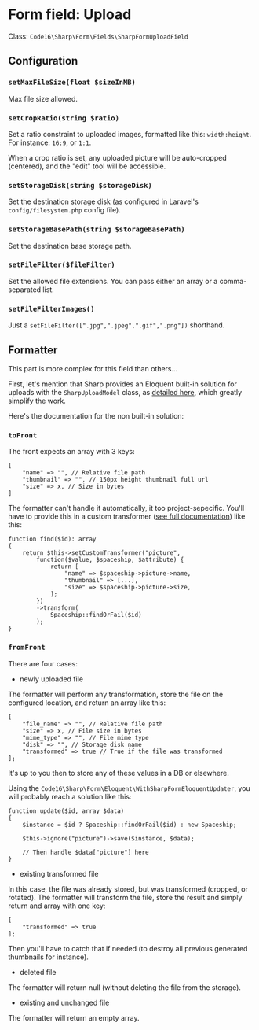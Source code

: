 # Form field: Upload

Class: `Code16\Sharp\Form\Fields\SharpFormUploadField`

## Configuration

### `setMaxFileSize(float $sizeInMB)`

Max file size allowed. 

### `setCropRatio(string $ratio)`

Set a ratio constraint to uploaded images, formatted like this: `width:height`. For instance: `16:9`, or `1:1`.

When a crop ratio is set, any uploaded picture will be auto-cropped (centered), and the "edit" tool will be accessible.

### `setStorageDisk(string $storageDisk)`

Set the destination storage disk (as configured in Laravel's  `config/filesystem.php` config file).

### `setStorageBasePath(string $storageBasePath)`

Set the destination base storage path.

### `setFileFilter($fileFilter)`

Set the allowed file extensions. You can pass either an array or a comma-separated list.

### `setFileFilterImages()`

Just a `setFileFilter([".jpg",".jpeg",".gif",".png"])` shorthand.


## Formatter

This part is more complex for this field than others... 

First, let's mention that Sharp provides an Eloquent built-in solution for uploads with the `SharpUploadModel` class, as [detailed here](../sharp-built-in-solution-for-uploads.md), which greatly simplify the work. 

Here's the documentation for the non built-in solution:


### `toFront`

The front expects an array with 3 keys:

    [
        "name" => "", // Relative file path
        "thumbnail" => "", // 150px height thumbnail full url
        "size" => x, // Size in bytes
    ]

The formatter can't handle it automatically, it too project-sepecific. You'll have to provide this in a custom transformer ([see full documentation](how-to-transform-data.md)) like this:

    function find($id): array
    {
        return $this->setCustomTransformer("picture", 
            function($value, $spaceship, $attribute) {
                return [
				    "name" => $spaceship->picture->name,
				    "thumbnail" => [...],
				    "size" => $spaceship->picture->size,
                ];
            })
            ->transform(
                Spaceship::findOrFail($id)
            );
    }

### `fromFront`

There are four cases:

- newly uploaded file

The formatter will perform any transformation, store the file on the configured location, and return an array like this:

    [
        "file_name" => "", // Relative file path
        "size" => x, // File size in bytes
        "mime_type" => "", // File mime type
        "disk" => "", // Storage disk name
        "transformed" => true // True if the file was transformed
    ];

It's up to you then to store any of these values in a DB or elsewhere.

Using the `Code16\Sharp\Form\Eloquent\WithSharpFormEloquentUpdater`, you will probably reach a solution like this:

    function update($id, array $data)
    {
        $instance = $id ? Spaceship::findOrFail($id) : new Spaceship;

        $this->ignore("picture")->save($instance, $data);
        
        // Then handle $data["picture"] here
    }


- existing transformed file 

In this case, the file was already stored, but was transformed (cropped, or rotated). The formatter will transform the file, store the result and simply return and array with one key:

    [
        "transformed" => true
    ];

Then you'll have to catch that if needed (to destroy all previous generated thumbnails for instance).


- deleted file

The formatter will return null (without deleting the file from the storage).


- existing and unchanged file

The formatter will return an empty array.